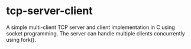 # tcp-server-client
A simple multi-client TCP server and client implementation in C using socket programming.
The server can handle multiple clients concurrently using fork().
